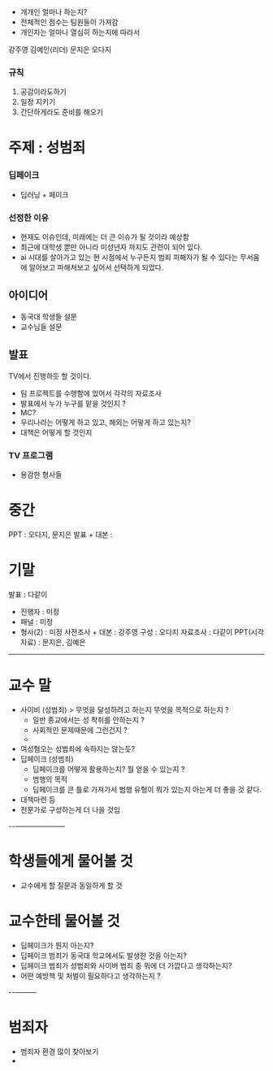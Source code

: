 - 개개인 얼마나 하는지?
- 전체적인 점수는 팀원들이 가져감
- 개인차는 얼마나 열심히 하는지에 따라서 

강주영
김예인(리더)
문지은
오다지

### 규칙
1. 공감이라도하기
2. 일정 지키기
3. 간단하게라도 준비를 해오기
# 주제 : 성범죄
### 딥페이크
- 딥러닝 + 페이크
### 선정한 이유 
- 현재도 이슈인데, 미래에는 더 큰 이슈가 될 것이라 예상함
- 최근에 대학생 뿐만 아니라 미성년자 까지도 관련이 되어 있다.
- ai 시대를 살아가고 있는 현 시점에서 누구든지 범죄 피해자가 될 수 있다는 무서움에 알아보고 파해쳐보고 싶어서 선택하게 되었다.
## 아이디어
- 동국대 학생들 설문
- 교수님들 설문

## 발표
TV에서 진행하듯 할 것이다.
- 팀 프로젝트를 수행함에 있어서 각각의 자료조사
- 발표에서 누가 누구를 맡을 것인지 ?
- MC?
- 우리나라는 어떻게 하고 있고, 해외는 어떻게 하고 있는지?
- 대책은 어떻게 할 것인지

### TV 프로그램 
- 용감한 형사들

# 중간
PPT : 오다지, 문지은
발표 + 대본 : 
# 기말
발표 : 다같이
- 진행자 : 미정 
- 패널 : 미정
- 형사(2) : 미정
사전조사 + 대본 : 강주영
구성 : 오다지
자료조사 : 다같이
PPT(시각자료) : 문지은, 김예은


---
# 교수 말
- 사이비 (성범죄) > 무엇을 달성하려고 하는지 무엇을 목적으로 하는지 ?
	- 일반 종교에서는 성 착취를 안하는지 ?
	- 사회적인 문제때문에 그런건지 ?
	- 
- 여성혐오는 성범죄에 속하지는 않는듯?
- 딥페이크 (성범죄)
	- 딥페이크를 어떻게 활용하는지? 뭘 얻을 수 있는지 ?
	- 범행의 목적
	-  딥페이크를 큰 틀로 가져가서 범행 유형이 뭐가 있는지 아는게 더 좋을 것 같다.
-  대책마련 등
- 전문가로 구성하는게 더 나을 것임


--———————
# 학생들에게 물어볼 것
- 교수에게 할 질문과 동일하게 할 것
# 교수한테 물어볼 것
- 딥페이크가 뭔지 아는지?
- 딥페이크 범죄가 동국대 학교에서도 발생한 것을 아는지?
- 딥페이크 범죄가 성범죄와 사이버 범죄 중 뭐에 더 가깝다고 생각하는지?
- 어떤 예방책 및 처벌이 필요하다고 생각하는지 ?


--———

# 범죄자
- 범죄자 환경 많이 찾아보기
- 